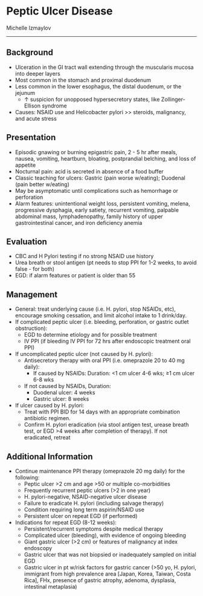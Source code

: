 # Peptic Ulcer Disease

Michelle Izmaylov

---

## Background

- Ulceration in the GI tract wall extending through the muscularis
    mucosa into deeper layers
- Most common in the stomach and proximal duodenum
- Less common in the lower esophagus, the distal duodenum, or the
    jejunum
    - ↑ suspicion for unopposed hypersecretory states, like
        Zollinger-Ellison syndrome
- Causes: NSAID use and Helicobacter pylori \>\> steroids, malignancy,
    and acute stress

## Presentation

- Episodic gnawing or burning epigastric pain, 2 - 5 hr after meals,
    nausea, vomiting, heartburn, bloating, postprandial belching, and
    loss of appetite
- Nocturnal pain: acid is secreted in absence of a food buffer
- Classic teaching for ulcers: Gastric (pain worse w/eating); Duodenal
    (pain better w/eating)
- May be asymptomatic until complications such as hemorrhage or
    perforation
- Alarm features: unintentional weight loss, persistent vomiting,
    melena, progressive dysphagia, early satiety, recurrent vomiting,
    palpable abdominal mass, lymphadenopathy, family history of upper
    gastrointestinal cancer, and iron deficiency anemia

## Evaluation

- CBC and H Pylori testing if no strong NSAID use history
- Urea breath or stool antigen (pt needs to stop PPI for 1-2 weeks, to
    avoid false - for both)
- EGD: if alarm features or patient is older than 55

## Management

- General: treat underlying cause (i.e. H. pylori, stop NSAIDs, etc),
    encourage smoking cessation, and limit alcohol intake to 1
    drink/day.
- If complicated peptic ulcer (i.e. bleeding, perforation, or gastric
    outlet obstruction):
    - EGD to determine etiology and for possible treatment
    - IV PPI (if bleeding IV PPI for 72 hrs after endoscopic treatment
    oral PPI)
- If uncomplicated peptic ulcer (not caused by H. pylori):
    - Antisecretory therapy with oral PPI (i.e. omeprazole 20 to 40 mg
    daily):
        - If caused by NSAIDs: Duration: \<1 cm ulcer 4-6 wks; ≥1 cm ulcer
        6-8 wks
    - If not caused by NSAIDs, Duration:
        - Duodenal ulcer: 4 weeks
        - Gastric ulcer: 8 weeks
- If ulcer caused by H. pylori:
    - Treat with PPI BID for 14 days with an appropriate combination
    antibiotic regimen.
    - Confirm H. pylori eradication (via stool antigen test, urease breath
    test, or EGD \>4 weeks after completion of therapy). If not
    eradicated, retreat

## Additional Information

- Continue maintenance PPI therapy (omeprazole 20 mg daily) for the
    following:
    - Peptic ulcer \>2 cm and age \>50 or multiple co-morbidities
    - Frequently recurrent peptic ulcers (\>2 in one year)
    - H. pylori-negative, NSAID-negative ulcer disease
    - Failure to eradicate H. pylori (including salvage therapy)
    - Condition requiring long term aspirin/NSAID use
    - Persistent ulcer on repeat EGD (if performed)
- Indications for repeat EGD (8-12 weeks):
    - Persistent/recurrent symptoms despite medical therapy
    - Complicated ulcer (bleeding), with evidence of ongoing bleeding
    - Giant gastric ulcer (\>2 cm) or features of malignancy at index
    endoscopy
    - Gastric ulcer that was not biopsied or inadequately sampled on
    initial EGD
    - Gastric ulcer in pt w/risk factors for gastric cancer (>50 yo, H.
    pylori, immigrant from high prevalence area [Japan, Korea, Taiwan,
    Costa Rica], FHx, presence of gastric atrophy, adenoma, dysplasia,
    intestinal metaplasia)
